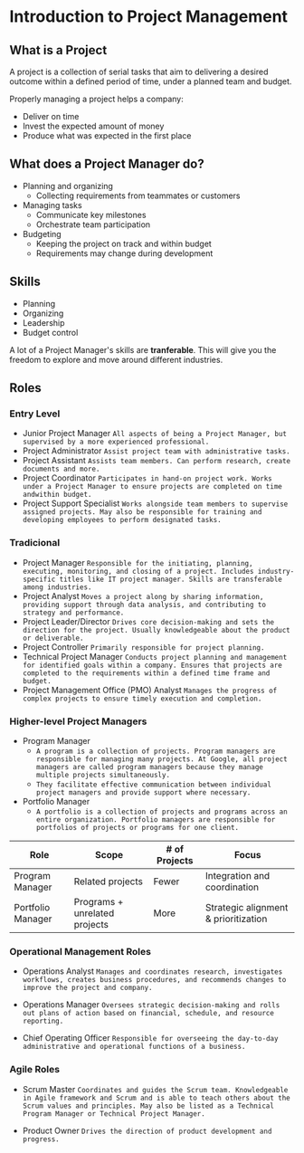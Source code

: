 # Introduction to Project Management

## What is a Project

A project is a collection of serial tasks that aim to delivering a desired outcome within a defined period of time, under a planned team and budget.

Properly managing a project helps a company: 

* Deliver on time
* Invest the expected amount of money
* Produce what was expected in the first place

## What does a Project Manager do?

* Planning and organizing
    * Collecting requirements from teammates or customers
* Managing tasks
    * Communicate key milestones
    * Orchestrate team participation
* Budgeting
    * Keeping the project on track and within budget
    * Requirements may change during development

## Skills

* Planning
* Organizing
* Leadership
* Budget control

A lot of a Project Manager's skills are **tranferable**. This will give you the freedom to explore and move around different industries.

## Roles 

### Entry Level

* Junior Project Manager
    `All aspects of being a Project Manager, but supervised by a more experienced professional.`
* Project Administrator
    `Assist project team with administrative tasks.`
* Project Assistant
    `Assists team members. Can perform research, create documents and more.`
* Project Coordinator
    `Participates in hand-on project work. Works under a Project Manager to ensure projects are completed on time andwithin budget.`
* Project Support Specialist
    `Works alongside team members to supervise assigned projects. May also be responsible for training and developing employees to perform designated tasks.`

### Tradicional

* Project Manager
    `Responsible for the initiating, planning, executing, monitoring, and closing of a project. Includes industry-specific titles like IT project manager. Skills are transferable among industries.`
* Project Analyst
    `Moves a project along by sharing information, providing support through data analysis, and contributing to strategy and performance.`
* Project Leader/Director
    `Drives core decision-making and sets the direction for the project. Usually knowledgeable about the product or deliverable.`
* Project Controller
    `Primarily responsible for project planning.`
* Technical Project Manager
    `Conducts project planning and management for identified goals within a company. Ensures that projects are completed to the requirements within a defined time frame and budget.`
* Project Management Office (PMO) Analyst
    `Manages the progress of complex projects to ensure timely execution and completion.`

### Higher-level Project Managers

* Program Manager
    - `A program is a collection of projects. Program managers are responsible for managing many projects. At Google, all project managers are called program managers because they manage multiple projects simultaneously.`
    - `They facilitate effective communication between individual project managers and provide support where necessary.`
* Portfolio Manager
    - `A portfolio is a collection of projects and programs across an entire organization. Portfolio managers are responsible for portfolios of projects or programs for one client.`

| Role | Scope | # of Projects | Focus |
| --- | --- | --- | --- |
| Program Manager | Related projects | Fewer | Integration and coordination |
| Portfolio Manager | Programs + unrelated projects | More | Strategic alignment & prioritization |

### Operational Management Roles

* Operations Analyst
    `Manages and coordinates research, investigates workflows, creates business procedures, and recommends changes to improve the project and company.`

* Operations Manager
    `Oversees strategic decision-making and rolls out plans of action based on financial, schedule, and resource reporting.`

* Chief Operating Officer
    `Responsible for overseeing the day-to-day administrative and operational functions of a business.`

### Agile Roles

* Scrum Master
    `Coordinates and guides the Scrum team. Knowledgeable in Agile framework and Scrum and is able to teach others about the Scrum values and principles. May also be listed as a Technical Program Manager or Technical Project Manager.`

* Product Owner
    `Drives the direction of product development and progress.`